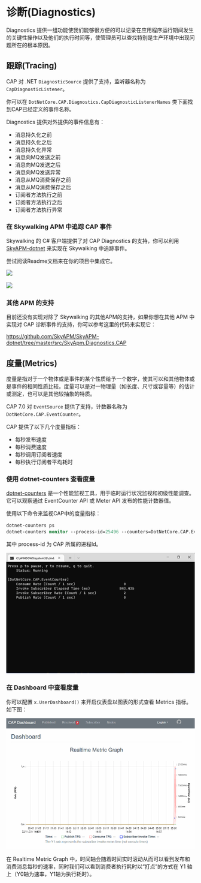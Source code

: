 # 诊断(Diagnostics)

Diagnostics 提供一组功能使我们能够很方便的可以记录在应用程序运行期间发生的关键性操作以及他们的执行时间等，使管理员可以查找特别是生产环境中出现问题所在的根本原因。

## 跟踪(Tracing)

CAP 对 .NET `DiagnosticSource` 提供了支持，监听器名称为 `CapDiagnosticListener`。

你可以在 `DotNetCore.CAP.Diagnostics.CapDiagnosticListenerNames` 类下面找到CAP已经定义的事件名称。

Diagnostics 提供对外提供的事件信息有：

* 消息持久化之前
* 消息持久化之后
* 消息持久化异常
* 消息向MQ发送之前
* 消息向MQ发送之后
* 消息向MQ发送异常
* 消息从MQ消费保存之前
* 消息从MQ消费保存之后
* 订阅者方法执行之前
* 订阅者方法执行之后
* 订阅者方法执行异常

### 在 Skywalking APM 中追踪 CAP 事件

Skywalking 的 C# 客户端提供了对 CAP Diagnostics 的支持，你可以利用 [SkyAPM-dotnet](https://github.com/SkyAPM/SkyAPM-dotnet) 来实现在 Skywalking 中追踪事件。

尝试阅读Readme文档来在你的项目中集成它。

![](https://user-images.githubusercontent.com/8205994/71006463-51025980-2120-11ea-82dc-bffa5530d515.png)


![](https://user-images.githubusercontent.com/8205994/71006589-7b541700-2120-11ea-910b-7e0f2dfddce8.png)

### 其他 APM 的支持

目前还没有实现对除了 Skywalking 的其他APM的支持，如果你想在其他 APM 中实现对 CAP 诊断事件的支持，你可以参考这里的代码来实现它：

https://github.com/SkyAPM/SkyAPM-dotnet/tree/master/src/SkyApm.Diagnostics.CAP

## 度量(Metrics)

度量是指对于一个物体或是事件的某个性质给予一个数字，使其可以和其他物体或是事件的相同性质比较。度量可以是对一物理量（如长度、尺寸或容量等）的估计或测定，也可以是其他较抽象的特质。

CAP 7.0 对 `EventSource` 提供了支持，计数器名称为 `DotNetCore.CAP.EventCounter`。

CAP 提供了以下几个度量指标：

* 每秒发布速度
* 每秒消费速度
* 每秒调用订阅者速度
* 每秒执行订阅者平均耗时

### 使用 dotnet-counters 查看度量

[dotnet-counters](https://learn.microsoft.com/zh-cn/dotnet/core/diagnostics/dotnet-counters) 是一个性能监视工具，用于临时运行状况监视和初级性能调查。 它可以观察通过 EventCounter API 或 Meter API 发布的性能计数器值。 

使用以下命令来监视CAP中的度量指标：

```ps
dotnet-counters ps
dotnet-counters monitor --process-id=25496 --counters=DotNetCore.CAP.EventCounter
```

其中 process-id 为 CAP 所属的进程Id。

![img](/img/dotnet-counters.gif)

### 在 Dashboard 中查看度量

你可以配置 `x.UserDashboard()` 来开启仪表盘以图表的形式查看 Metrics 指标。 如下图：

![img](/img/dashboard-metrics.gif)


在 Realtime Metric Graph 中，时间轴会随着时间实时滚动从而可以看到发布和消费消息每秒的速率，同时我们可以看到消费者执行耗时以“打点”的方式在 Y1 轴上（Y0轴为速率，Y1轴为执行耗时）。

